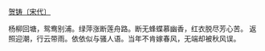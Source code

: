 [贺铸](https://so.gushiwen.cn/authorv_389bc382deaf.aspx)[〔宋代〕](https://so.gushiwen.cn/shiwens/default.aspx?cstr=宋代)

杨柳回塘，鸳鸯别浦。绿萍涨断莲舟路。断无蜂蝶慕幽香，红衣脱尽芳心苦。
返照迎潮，行云带雨。依依似与骚人语。当年不肯嫁春风，无端却被秋风误。

